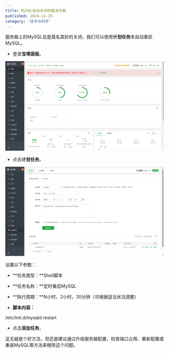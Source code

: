 ```yaml
---
title: MySQL自动关闭的解决方案
published: 2024-11-25
category: '技术与科学'
---
```


服务器上的MySQL总是莫名其妙的关闭，我们可以使用**计划任务**来自动重启MySQL。

* 登录**宝塔面板**。

![](images/image-1-20241125-104537.png)

* 点击**计划任务**。

![](images/屏幕截图-2024-11-25-184900.png)

设置以下参数：

* **任务类型：**Shell脚本

* **任务名称：**定时重启MySQL

* **执行周期：**N小时，2小时，30分钟（可根据适当状况调整）

* **脚本内容：**

/etc/init.d/mysqld restart

* 点击**添加任务**。

这无疑是个好方法，但还是建议通过升级服务器配置、检查端口占用、重新配置或重装MySQL等方法来根除这个问题。